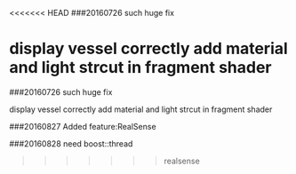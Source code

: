 <<<<<<< HEAD
###20160726
such huge fix

display vessel correctly
add material and light strcut in fragment shader
=======
###20160726
such huge fix

display vessel correctly
add material and light strcut in fragment shader

###20160827
Added feature:RealSense

###20160828
need boost::thread
>>>>>>> realsense
